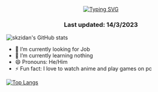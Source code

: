 <p align = "center">
<a href="https://git.io/typing-svg"><img src="https://readme-typing-svg.demolab.com?font=Fira+Code&size=23&pause=1000&width=435&lines=Hi+there%2C+I'm+skzidan+-+aka+%5BMayerDowa%5D" alt="Typing SVG" /></a>
</p>
<h3 align="center">
  Last updated: 14/3/2023
</h3>

![skzidan's GitHub stats](https://github-readme-stats.vercel.app/api?username=skzidan&show_icons=true&theme=tokyonight)

- 🔭 I’m currently looking for Job 
- 🌱 I’m currently learning nothing
- 😄 Pronouns: He/Him
- ⚡ Fun fact: I love to watch anime and play games on pc



[![Top Langs](https://github-readme-stats.vercel.app/api/top-langs/?username=skzidan&layout=compact)](https://github.com/skzidan/github-readme-stats)

<!--
**skzidan/skzidan** is a ✨ _special_ ✨ repository because its `README.md` (this file) appears on your GitHub profile.

